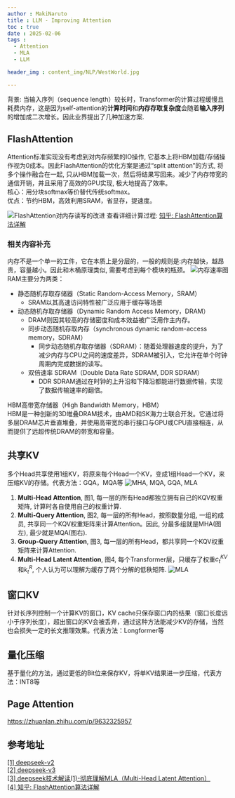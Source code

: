 ```yaml
---
author : MakiNaruto
title : LLM - Improving Attention
toc : true
date : 2025-02-06
tags : 
  - Attention
  - MLA
  - LLM

header_img : content_img/NLP/WestWorld.jpg

---
```


背景: 当输入序列（sequence length）较长时，Transformer的计算过程缓慢且耗费内存，这是因为self-attention的<b>计算时间</b>和<b>内存存取复杂度</b>会随着<b>输入序列</b>的增加成二次增长。因此业界提出了几种加速方案.

## FlashAttention
Attention标准实现没有考虑到对内存频繁的IO操作, 它基本上将HBM加载/存储操作视为0成本。因此FlashAttention的优化方案是通过“split attention”的方式, 将多个操作融合在一起, 只从HBM加载一次，然后将结果写回来。减少了内存带宽的通信开销，并且采用了高效的GPU实现, 极大地提高了效率。<br>
核心：用分块softmax等价替代传统softmax。<br>
优点：节约HBM，高效利用SRAM，省显存，提速度。<br>

![FlashAttention对内存读写的改进](/content_img/NLP/LLM_Learning/Attention/MemoryOperator.jpg)
查看详细计算过程: [知乎: FlashAttention算法详解](https://zhuanlan.zhihu.com/p/651280772)

### 相关内容补充
内存不是一个单一的工件，它在本质上是分层的，一般的规则是:内存越快，越昂贵，容量越小。因此和木桶原理类似, 需要考虑到每个模块的瓶颈。 
![内存速率图](/content_img/NLP/LLM_Learning/Attention/Memory.jpg)
RAM主要分为两类：
- 静态随机存取存储器（Static Random-Access Memory，SRAM）
  - SRAM以其高速访问特性被广泛应用于缓存等场景
- 动态随机存取存储器（Dynamic Random Access Memory，DRAM）
  - DRAM则因其较高的存储密度和成本效益被广泛用作主内存。
  - 同步动态随机存取内存（synchronous dynamic random-access memory，SDRAM）
    - 同步动态随机存取存储器（SDRAM）：随着处理器速度的提升，为了减少内存与CPU之间的速度差异，SDRAM被引入，它允许在单个时钟周期内完成数据的读写。
  - 双倍速率 SDRAM（Double Data Rate SDRAM, DDR SDRAM）
    - DDR SDRAM通过在时钟的上升沿和下降沿都能进行数据传输，实现了数据传输速率的翻倍。

HBM高带宽存储器（High Bandwidth Memory，HBM）<br>
HBM是一种创新的3D堆叠DRAM技术，由AMD和SK海力士联合开发。它通过将多层DRAM芯片垂直堆叠，并使用高带宽的串行接口与GPU或CPU直接相连，从而提供了远超传统DRAM的带宽和容量。


## 共享KV 
多个Head共享使用1组KV，将原来每个Head一个KV，变成1组Head一个KV，来压缩KV的存储。代表方法：GQA，MQA等
![MHA, MQA, GQA, MLA](/content_img/NLP/LLM_Learning/Attention/DeepSeekV2.png)
1. <b>Multi-Head Attention</b>, 图1, 每一层的所有Head都独立拥有自己的KQV权重矩阵, 计算时各自使用自己的权重计算.
2. <b>Multi-Query Attention</b>, 图2, 每一层的所有Head，按照数量分组, 一组的成员, 共享同一个KQV权重矩阵来计算Attention。因此, 分最多组就是MHA(图左), 最少就是MQA(图右).
3. <b>Group-Query Attention</b>, 图3, 每一层的所有Head，都共享同一个KQV权重矩阵来计算Attention.
4. <b>Multi-Head Latent Attention</b>, 图4, 每个Transformer层，只缓存了权重$c_{t}^{KV}$和$k_{t}^{R}$, 个人认为可以理解为缓存了两个分解的低秩矩阵.
![MLA](/content_img/NLP/LLM_Learning/Attention/MLA-DeepSeek-V3.png)

## 窗口KV
针对长序列控制一个计算KV的窗口，KV cache只保存窗口内的结果（窗口长度远小于序列长度），超出窗口的KV会被丢弃，通过这种方法能减少KV的存储，当然也会损失一定的长文推理效果。代表方法：Longformer等

## 量化压缩
基于量化的方法，通过更低的Bit位来保存KV，将单KV结果进一步压缩，代表方法：INT8等

## Page Attention
https://zhuanlan.zhihu.com/p/9632325957

## 参考地址
[[1] deepseek-v2](deepseek-v2:https://arxiv.org/pdf/2405.04434)<br>
[[2] deepseek-v3](deepseek-v3:https://arxiv.org/pdf/2412.19437)<br>
[[3] deepseek技术解读(1)-彻底理解MLA（Multi-Head Latent Attention）](https://blog.csdn.net/qq_27590277/article/details/145171014)<br>
[[4] 知乎: FlashAttention算法详解](https://zhuanlan.zhihu.com/p/651280772)<br>
